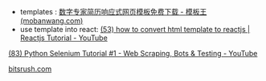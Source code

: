 - templates : [数字专家简历响应式网页模板免费下载 - 模板王 (mobanwang.com)](http://www.mobanwang.com/mb/202108/18467.html)
- use template into react: [(53) how to convert html template to reactjs | Reactjs Tutorial - YouTube](https://www.youtube.com/watch?v=oQXsSpuXUl4)

[(83) Python Selenium Tutorial #1 - Web Scraping, Bots & Testing - YouTube](https://www.youtube.com/watch?v=Xjv1sY630Uc&list=PLzMcBGfZo4-n40rB1XaJ0ak1bemvlqumQ)

[bitsrush.com](https://bitsrush.com/zh-hant/build-wordpress-website/)


